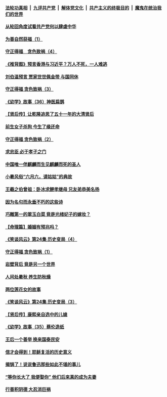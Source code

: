 ####  [法轮功真相](../../../../basic/blob/master/README.md?t=09040326) &nbsp;|&nbsp; [九评共产党](../../../../9ping.md/blob/master/README.md?t=09040326) &nbsp;|&nbsp; [解体党文化](../../../../jtdwh.md/blob/master/README.md?t=09040326)  &nbsp;|&nbsp; [共产主义的终极目的](../../../../gczydzjmd.md/blob/master/README.md?t=09040326) &nbsp;|&nbsp; [魔鬼在统治我们的世界](../../../../mgztzwmdsj.md/blob/master/README.md?t=09040326) 

#### [从轮回角度试看共产党何以肆虐中华](../pages/prog647/a102610236.md?t=09040326) 

#### [为善自然获福（1）](../pages/prog647/a102655298.md?t=09040326) 

#### [守正得福　贪色致祸（4）](../pages/prog647/a102655285.md?t=09040326) 

#### [《推背图》预言香港与习近平？万人不死，一人难逃](../pages/prog647/a102655091.md?t=09040326) 

#### [刘伯温预言 贾家世世佩金带 与国同休](../pages/prog647/a102653765.md?t=09040326) 

#### [守正得福 贪色致祸（3）](../pages/prog647/a102653056.md?t=09040326) 

#### [《幼学》故事（36）神医扁鹊](../pages/prog647/a102652976.md?t=09040326) 

#### [【贤后传】让乾隆追思了五十一年的大清贤后](../pages/prog647/a102652306.md?t=09040326) 

#### [前生女子杀狗 今生了缘还命](../pages/prog647/a102652298.md?t=09040326) 

#### [守正得福 贪色致祸（2）](../pages/prog647/a102651620.md?t=09040326) 

#### [求忠臣 必于孝子之门](../pages/prog647/a102651615.md?t=09040326) 

#### [中国唯一伴麒麟而生见麒麟而死的圣人](../pages/prog647/a102613422.md?t=09040326) 

#### [小暑风俗“六月六，请姑姑”的典故](../pages/prog647/a102616082.md?t=09040326) 

#### [王羲之伯曾祖：卧冰求鲤孝继母  兄友弟恭美名扬](../pages/prog647/a102615321.md?t=09040326) 

#### [因为名句而永垂不朽的这些诗](../pages/prog647/a102649149.md?t=09040326) 

#### [巧雕第一的翠玉白菜 竟是光绪妃子的嫁妆？](../pages/prog647/a102651240.md?t=09040326) 

#### [【命理篇】婚姻有预兆吗？](../pages/prog647/a102650779.md?t=09040326) 

#### [《笑谈风云》第24集 历史变局（4）](../pages/prog647/a102650771.md?t=09040326) 

#### [守正得福 贪色致祸（1）](../pages/prog647/a102649899.md?t=09040326) 

#### [岩壁背后 竟是另一个世界](../pages/prog647/a102649840.md?t=09040326) 

#### [人间处暑秋 养生防秋燥](../pages/prog647/a102649790.md?t=09040326) 

#### [两位莲花女的故事](../pages/prog647/a102649127.md?t=09040326) 

#### [《笑谈风云》第24集 历史变局（3）](../pages/prog647/a102649134.md?t=09040326) 

#### [【贤后传】康熙亲自选中的儿媳](../pages/prog647/a102648586.md?t=09040326) 

#### [《幼学》故事（35）蔡伦造纸](../pages/prog647/a102648569.md?t=09040326) 

#### [王后一个善举 换来国泰民安](../pages/prog647/a102648357.md?t=09040326) 

#### [信才会得到！耶稣复活的历史意义](../pages/prog647/a102648280.md?t=09040326) 

#### [揭锅了！说说鲁迅那些如此不堪的事儿](../pages/prog647/a102647672.md?t=09040326) 

#### [“等你长大了 我便娶你” 他们后来真的成为夫妻](../pages/prog647/a102647657.md?t=09040326) 

#### [行善积阴德 大忍消巨祸](../pages/prog647/a102647644.md?t=09040326) 


